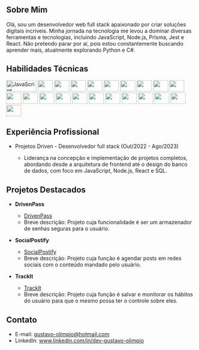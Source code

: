 
## Sobre Mim

Olá, sou um desenvolvedor web full stack apaixonado por criar soluções digitais incríveis. Minha jornada na tecnologia me levou a dominar diversas ferramentas e tecnologias, incluindo JavaScript, Node.js, Prisma, Jest e React. Não pretendo parar por aí, pois estou constantemente buscando aprender mais, atualmente explorando Python e C#.

## Habilidades Técnicas
<p>
<img src="https://img.shields.io/badge/-Javascript-F7DF1E?logo=javascript&logoColor=white"  alt="JavaScript" width="80" height="30">
<img src="https://img.shields.io/badge/-React-61DAFB?logo=react&logoColor=white" width="40" height="30">
<img src="https://img.shields.io/badge/-Node-339933?logo=nodedotjs&logoColor=white" width="40" height="30">
<img src="https://img.shields.io/badge/-PostgreSQL-4169E1?logo=postgresql&logoColor=white" width="40" height="30">
<img src="https://img.shields.io/badge/-Prisma-2D3748?logo=prisma&logoColor=white" width="40" height="30">
<img src="https://img.shields.io/badge/-MongoDB-47A248?logo=mongodb&logoColor=white" width="40" height="30">
<img src="https://img.shields.io/badge/-Python-3776AB?logo=python&logoColor=white" width="40" height="30">
<img src="https://img.shields.io/badge/-C#-239120?logo=csharp&logoColor=white" width="40" height="30">
<img src="https://img.shields.io/badge/-HTML-E34F26?logo=html5&logoColor=white" width="40" height="30">
<img src="https://img.shields.io/badge/-CSS-1572B6?logo=css3&logoColor=white" width="40" height="30">
<img src="https://img.shields.io/badge/-Nest-E0234E?logo=nestjs&logoColor=white" width="40" height="30">
<img src="https://img.shields.io/badge/-Jest-C21325?logo=jest&logoColor=white" width="40" height="30">
<img src="https://img.shields.io/badge/-Express-000000?logo=express&logoColor=white" width="40" height="30">
<img src="https://img.shields.io/badge/-MySQL-4479A1?logo=mysql&logoColor=white" width="40" height="30">
<img src="https://img.shields.io/badge/-Redis-DC382D?logo=redis&logoColor=white" width="40" height="30">
<img src="https://img.shields.io/badge/-StyledComponent-DB7093?logo=styledcomponents&logoColor=white" width="40" height="30">
<img src="https://img.shields.io/badge/-Axios-5A29E4?logo=axios&logoColor=white" width="40" height="30">
<img src="https://img.shields.io/badge/-Linux-FCC624?logo=linux&logoColor=white" width="40" height="30">
<img src="https://img.shields.io/badge/-ReactRouter-CA4245?logo=reactrouter&logoColor=white" width="40" height="30">
<img src="https://img.shields.io/badge/-Typescript-3178C6?logo=typescript&logoColor=white" width="40" height="30">
<img src="https://img.shields.io/badge/-JWT-000000?logo=jsonwebtokens&logoColor=white" width="40" height="30">
<img src="https://img.shields.io/badge/-Json-000000?logo=json&logoColor=white" width="40" height="30">
</p>



## Experiência Profissional

- Projetos Driven - Desenvolvedor full stack (Out/2022 - Ago/2023)

  - Liderança na concepção e implementação de projetos completos, abordando desde a arquitetura de frontend até o design do banco de dados, com foco em JavaScript, Node.js, React e SQL.

## Projetos Destacados

- **DrivenPass**
  - [DrivenPass](https://github.com/Gustavo-Olimpio/projeto11-trackit)
  - Breve descrição: Projeto cuja funcionalidade é ser um armazenador de senhas seguras para o usuário.

- **SocialPostify**
  - [SocialPostify](https://github.com/Gustavo-Olimpio/projeto22-social-postify)
  - Breve descrição: Projeto cuja função é agendar posts em redes sociais com o conteúdo mandado pelo usuário.

- **TrackIt**
  - [TrackIt](https://github.com/Gustavo-Olimpio/projeto23-drivenpass-nest)
  - Breve descrição: Projeto cuja função é salvar e monitorar os hábitos do usuário para que o mesmo possa ter o controle sobre eles.

## Contato

- E-mail: gustavo-olimpio@hotmail.com
- LinkedIn: www.linkedin.com/in/dev-gustavo-olimpio
<!--
**Gustavo-Olimpio/Gustavo-Olimpio** is a ✨ _special_ ✨ repository because its `README.md` (this file) appears on your GitHub profile.

Here are some ideas to get you started:

- 🔭 I’m currently working on ...
- 🌱 I’m currently learning ...
- 👯 I’m looking to collaborate on ...
- 🤔 I’m looking for help with ...
- 💬 Ask me about ...
- 📫 How to reach me: ...
- 😄 Pronouns: ...
- ⚡ Fun fact: ...
-->
